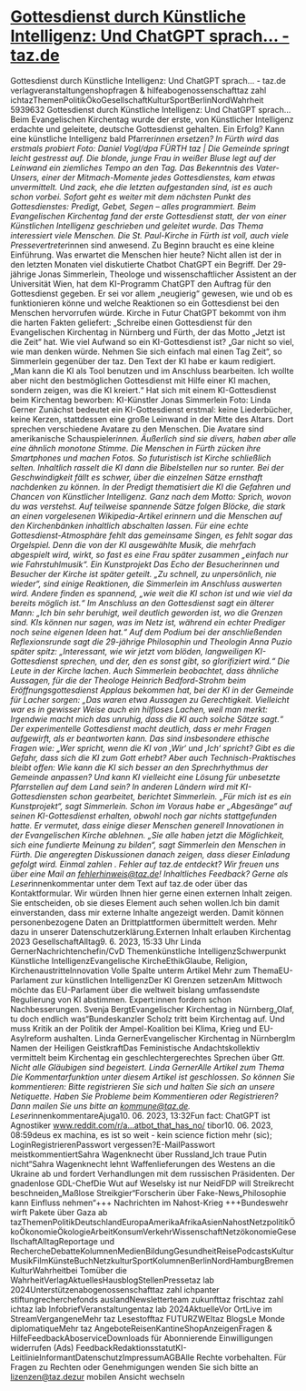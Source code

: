 # [Gottesdienst durch Künstliche Intelligenz: Und ChatGPT sprach… - taz.de](https://taz.de/Gottesdienst-durch-Kuenstliche-Intelligenz/!5939632/)

Gottesdienst durch Künstliche Intelligenz: Und ChatGPT sprach… - taz.de verlagveranstaltungenshopfragen & hilfeabogenossenschafttaz zahl ichtazThemenPolitikÖkoGesellschaftKulturSportBerlinNordWahrheit 5939632 Gottesdienst durch Künstliche Intelligenz: Und ChatGPT sprach… Beim Evangelischen Kirchentag wurde der erste, von Künstlicher Intelligenz erdachte und geleitete, deutsche Gottesdienst gehalten. Ein Erfolg? Kann eine künstliche Intelligenz bald Pfar­re­r*in­nen ersetzen? In Fürth wird das erstmals probiert Foto: Daniel Vogl/dpa FÜRTH taz | Die Gemeinde springt leicht gestresst auf. Die blonde, junge Frau in weißer Bluse legt auf der Leinwand ein ziemliches Tempo an den Tag. Das Bekenntnis des Vater-Unsers, einer der Mitmach-Momente jedes Gottesdienstes, kam etwas unvermittelt. Und zack, ehe die letzten aufgestanden sind, ist es auch schon vorbei. Sofort geht es weiter mit dem nächsten Punkt des Gottesdienstes: Predigt, Gebet, Segen – alles programmiert. Beim Evangelischen Kirchentag fand der erste Gottesdienst statt, der von einer Künstlichen Intelligenz geschrieben und geleitet wurde. Das Thema interessiert viele Menschen. Die St. Paul-Kirche in Fürth ist voll, auch viele Pres­se­ver­tre­te­r*in­nen sind anwesend. Zu Beginn braucht es eine kleine Einführung. Was erwartet die Menschen hier heute? Nicht allen ist der in den letzten Monaten viel diskutierte Chatbot ChatGPT ein Begriff. Der 29-jährige Jonas Simmerlein, Theologe und wissenschaftlicher Assistent an der Universität Wien, hat dem KI-Programm ChatGPT den Auftrag für den Gottesdienst gegeben. Er sei vor allem „neugierig“ gewesen, wie und ob es funktionieren könne und welche Reaktionen so ein Gottesdienst bei den Menschen hervorrufen würde. Kirche in Futur ChatGPT bekommt von ihm die harten Fakten geliefert: „Schreibe einen Gottesdienst für den Evangelischen Kirchentag in Nürnberg und Fürth, der das Motto „Jetzt ist die Zeit“ hat. Wie viel Aufwand so ein KI-Gottesdienst ist? „Gar nicht so viel, wie man denken würde. Nehmen Sie sich einfach mal einen Tag Zeit“, so Simmerlein gegenüber der taz. Den Text der KI habe er kaum redigiert. „Man kann die KI als Tool benutzen und im Anschluss bearbeiten. Ich wollte aber nicht den bestmöglichen Gottesdienst mit Hilfe einer KI machen, sondern zeigen, was die KI kreiert.“ Hat sich mit einem KI-Gottesdienst beim Kirchentag beworben: KI-Künstler Jonas Simmerlein Foto: Linda Gerner Zunächst bedeutet ein KI-Gottesdienst erstmal: keine Liederbücher, keine Kerzen, stattdessen eine große Leinwand in der Mitte des Altars. Dort sprechen verschiedene Avatare zu den Menschen. Die Avatare sind amerikanische Schauspieler*innen. Äußerlich sind sie divers, haben aber alle eine ähnlich monotone Stimme. Die Menschen in Fürth zücken ihre Smartphones und machen Fotos. So futuristisch ist Kirche schließlich selten. Inhaltlich rasselt die KI dann die Bibelstellen nur so runter. Bei der Geschwindigkeit fällt es schwer, über die einzelnen Sätze ernsthaft nachdenken zu können. In der Predigt thematisiert die KI die Gefahren und Chancen von Künstlicher Intelligenz. Ganz nach dem Motto: Sprich, wovon du was verstehst. Auf teilweise spannende Sätze folgen Blöcke, die stark an einen vorgelesenen Wikipedia-Artikel erinnern und die Menschen auf den Kirchenbänken inhaltlich abschalten lassen. Für eine echte Gottesdienst-Atmosphäre fehlt das gemeinsame Singen, es fehlt sogar das Orgelspiel. Denn die von der KI ausgewählte Musik, die mehrfach abgespielt wird, wirkt, so fast es eine Frau später zusammen „einfach nur wie Fahrstuhlmusik“. Ein Kunstprojekt Das Echo der Besucherinnen und Besucher der Kirche ist später geteilt. „Zu schnell, zu unpersönlich, nie wieder“, sind einige Reaktionen, die Simmerlein im Anschluss auswerten wird. Andere finden es spannend, „wie weit die KI schon ist und wie viel da bereits möglich ist.“ Im Anschluss an den Gottesdienst sagt ein älterer Mann: „Ich bin sehr beruhigt, weil deutlich geworden ist, wo die Grenzen sind. KIs können nur sagen, was im Netz ist, während ein echter Prediger noch seine eigenen Ideen hat.“ Auf dem Podium bei der anschließenden Reflexionsrunde sagt die 29-jährige Philosophin und Theologin Anna Puzio später spitz: „Interessant, wie wir jetzt vom blöden, langweiligen KI-Gottesdienst sprechen, und der, den es sonst gibt, so glorifiziert wird.“ Die Leute in der Kirche lachen. Auch Simmerlein beobachtet, dass ähnliche Aussagen, für die der Theologe Heinrich Bedford-Strohm beim Eröffnungsgottesdienst Applaus bekommen hat, bei der KI in der Gemeinde für Lacher sorgen: „Das waren etwa Aussagen zu Gerechtigkeit. Vielleicht war es in gewisser Weise auch ein hilfloses Lachen, weil man merkt: Irgendwie macht mich das unruhig, dass die KI auch solche Sätze sagt.“ Der experimentelle Gottesdienst macht deutlich, dass er mehr Fragen aufgewirft, als er beantworten kann. Das sind insbesondere ethische Fragen wie: „Wer spricht, wenn die KI von ‚Wir‘ und ‚Ich‘ spricht? Gibt es die Gefahr, dass sich die KI zum Gott erhebt? Aber auch Technisch-Praktisches bleibt offen: Wie kann die KI sich besser an den Sprechrhythmus der Gemeinde anpassen? Und kann KI vielleicht eine Lösung für unbesetzte Pfarrstellen auf dem Land sein? In anderen Ländern wird mit KI-Gottesdiensten schon gearbeitet, berichtet Simmerlein. „Für mich ist es ein Kunstprojekt“, sagt Simmerlein. Schon im Voraus habe er „Abgesänge“ auf seinen KI-Gottesdienst erhalten, obwohl noch gar nichts stattgefunden hatte. Er vermutet, dass einige dieser Menschen generell Innovationen in der Evangelischen Kirche ablehnen. „Sie alle haben jetzt die Möglichkeit, sich eine fundierte Meinung zu bilden“, sagt Simmerlein den Menschen in Fürth. Die angeregten Diskussionen danach zeigen, dass dieser Einladung gefolgt wird. Einmal zahlen . Fehler auf taz.de entdeckt? Wir freuen uns über eine Mail an fehlerhinweis@taz.de! Inhaltliches Feedback? Gerne als Leser*innenkommentar unter dem Text auf taz.de oder über das Kontaktformular. Wir würden Ihnen hier gerne einen externen Inhalt zeigen. Sie entscheiden, ob sie dieses Element auch sehen wollen.Ich bin damit einverstanden, dass mir externe Inhalte angezeigt werden. Damit können personenbezogene Daten an Drittplattformen übermittelt werden. Mehr dazu in unserer Datenschutzerklärung.Externen Inhalt erlauben Kirchentag 2023 GesellschaftAlltag9. 6. 2023, 15:33 Uhr Linda GernerNachrichtenchefin/CvD Themenkünstliche IntelligenzSchwerpunkt Künstliche IntelligenzEvangelische KircheEthikGlaube, Religion, KirchenaustritteInnovation Volle Spalte unterm Artikel Mehr zum ThemaEU-Parlament zur künstlichen IntelligenzDer KI Grenzen setzenAm Mittwoch möchte das EU-Parlament über die weltweit bislang umfassendste Regulierung von KI abstimmen. Ex­per­t:in­nen fordern schon Nachbesserungen. Svenja BergtEvangelischer Kirchentag in Nürnberg„Olaf, tu doch endlich was“Bundeskanzler Scholz tritt beim Kirchentag auf. Und muss Kritik an der Politik der Ampel-Koalition bei Klima, Krieg und EU-Asylreform aushalten. Linda GernerEvangelischer Kirchentag in NürnbergIm Namen der Heiligen GeistkraftDas Feministische Andachtskollektiv vermittelt beim Kirchentag ein geschlechtergerechtes Sprechen über G*tt. Nicht alle Gläubigen sind begeistert. Linda GernerAlle Artikel zum Thema Die Kommentarfunktion unter diesem Artikel ist geschlossen. So können Sie kommentieren: Bitte registrieren Sie sich und halten Sie sich an unsere Netiquette. Haben Sie Probleme beim Kommentieren oder Registrieren? Dann mailen Sie uns bitte an kommune@taz.de. Leser*innenkommentareAjuga10. 06. 2023, 13:32Fun fact: ChatGPT ist Agnostiker www.reddit.com/r/a...atbot_that_has_no/ tibor10. 06. 2023, 08:59deus ex machina, es ist so weit - kein science fiction mehr (sic); LoginRegistrierenPasswort vergessen?E-MailPasswort meistkommentiertSahra Wagenknecht über Russland„Ich traue Putin nicht“Sahra Wagenknecht lehnt Waffenlieferungen des Westens an die Ukraine ab und fordert Verhandlungen mit dem russischen Präsidenten. Der gnadenlose GDL-ChefDie Wut auf Weselsky ist nur NeidFDP will Streikrecht beschneiden„Maßlose Streikgier“Forscherin über Fake-News„Philosophie kann Einfluss nehmen“+++ Nachrichten im Nahost-Krieg +++Bundeswehr wirft Pakete über Gaza ab tazThemenPolitikDeutschlandEuropaAmerikaAfrikaAsienNahostNetzpolitikÖkoÖkonomieÖkologieArbeitKonsumVerkehrWissenschaftNetzökonomieGesellschaftAlltagReportage und RechercheDebatteKolumnenMedienBildungGesundheitReisePodcastsKulturMusikFilmKünsteBuchNetzkulturSportKolumnenBerlinNordHamburgBremenKulturWahrheitbei Tomüber die WahrheitVerlagAktuellesHausblogStellenPressetaz lab 2024Unterstützenabogenossenschafttaz zahl ichpanter stiftungrecherchefonds auslandNewsletterteam zukunfttaz frischtaz zahl ichtaz lab InfobriefVeranstaltungentaz lab 2024AktuelleVor OrtLive im StreamVergangeneMehr taz Lesestofftaz FUTURZWEItaz BlogsLe Monde diplomatiqueMehr taz AngeboteReisenKantineShopAnzeigenFragen & HilfeFeedbackAboserviceDownloads für Abonnierende Einwilligungen widerrufen (Ads) FeedbackRedaktionsstatutKI-LeitlinieInformantDatenschutzImpressumAGBAlle Rechte vorbehalten. Für Fragen zu Rechten oder Genehmigungen wenden Sie sich bitte an lizenzen@taz.dezur mobilen Ansicht wechseln